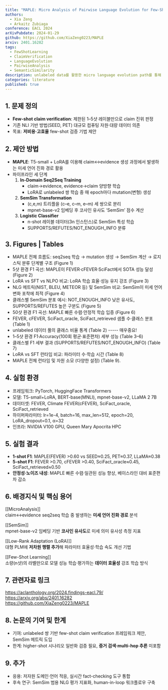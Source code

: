 ```yaml
---
title: "MAPLE: Micro Analysis of Pairwise Language Evolution for Few-Shot Claim Verification"
authors:
  - Xia Zeng
  - Arkaitz Zubiaga
conference: EACL 2024
arXivPubdate: 2024-01-29
github: https://github.com/XiaZeng0223/MAPLE
arxiv: 2401.16282
tags:
  - FewShotLearning
  - ClaimVerification
  - LanguageEvolution
  - PairwiseAnalysis
  - SemanticSimilarity
description: unlabeled data를 활용한 micro language evolution path를 통해 few-shot 환경에서 주장 검증 성능을 향상시키는 혁신적 접근법
categories: literature
published: true
---
```


## 1. 문제 정의
- **Few-shot claim verification**: 제한된 1–5샷 레이블만으로 claim 진위 판정  
- 기존 NLI 기반 방법(SEED, PET) 대규모 컴퓨팅 자원·대량 데이터 의존  
- 목표: **저비용·고효율** few-shot 검증 기법 제안

## 2. 제안 방법
- **MAPLE**: T5-small + LoRA를 이용해 claim↔evidence 생성 과정에서 발생하는 미세 언어 진화 경로 활용  
- 파이프라인 세 단계  
  1. **In-Domain Seq2Seq Training**  
     - claim→evidence, evidence→claim 양방향 학습  
     - LoRA로 unlabeled 쌍 학습 중 매 epoch마다 mutation(변형) 생성  
  2. **SemSim Transformation**  
     - (c,e,m) 트리플을 (c–e, c–m, e–m) 세 쌍으로 분리  
     - mpnet-base-v2 임베딩 후 코사인 유사도 ‘SemSim’ 점수 계산  
  3. **Logistic Classifier**  
     - n-shot 레이블 데이터(3n 인스턴스)로 SemSim 특성 학습  
     - SUPPORTS/REFUTES/NOT_ENOUGH_INFO 분류  

## 3. Figures | Tables
- MAPLE 전체 흐름도: seq2seq 학습 → mutation 생성 → SemSim 계산 → 로지스틱 분류 단계별 구조 (Figure 1)
- 5샷 환경 F1 곡선: MAPLE이 FEVER·cFEVER·SciFact에서 SOTA 성능 달성 (Figure 2)
- LoRA vs SFT vs NLPO 비교: LoRA 학습 효율·성능 유지 강조 (Figure 3)
- NLG 메트릭(NIST, BLEU, METEOR 등) 및 SemSim 비교: SemSim이 미세 언어 변화 포착에 최적 (Figure 4)
- 클래스별 SemSim 분포 예시: NOT_ENOUGH_INFO 낮은 유사도, SUPPORTS/REFUTES 높은 구분도 (Figure 5)
- 50샷 환경 F1 곡선: MAPLE 빠른 수렴·안정적 학습 입증 (Figure 6)
- FEVER, cFEVER, SciFact_oracle, SciFact_retrieved 샘플 수·클래스 분포 (Table 1)
- unlabeled 데이터 풀의 클래스 비율 통계 (Table 2) ----- 매우중요!
- 1–5샷 환경 F1·Accuracy(100회 평균·표준편차) 세부 성능 (Table 3–6)
- 클래스별 F1 세부 결과 (SUPPORTS/REFUTES/NOT_ENOUGH_INFO) (Table 7)
- LoRA vs SFT 런타임 비교: 파라미터 수·학습 시간 (Table 8)
- MAPLE 전체 런타임 및 자원 소모 (다양한 설정) (Table 9).


## 4. 실험 환경
- 프레임워크: PyTorch, HuggingFace Transformers  
- 모델: T5-small+LoRA, BERT-base(MNLI), mpnet-base-v2, LLaMA 2 7B  
- 데이터셋: FEVER, Climate FEVER(cFEVER), SciFact_oracle, SciFact_retrieved  
- 하이퍼파라미터: lr=1e-4, batch=16, max_len=512, epoch=20, LoRA_dropout=0.1, α=32  
- 인프라: NVIDIA V100 GPU, Queen Mary Apocrita HPC

## 5. 실험 결과
- **1-shot F1**: MAPLE(FEVER) >0.60 vs SEED≈0.25, PET≈0.37, LLaMA≈0.38  
- **5-shot F1**: FEVER >0.70, cFEVER >0.40, SciFact_oracle≈0.45, SciFact_retrieved≈0.50  
- **안정성·노이즈 내성**: MAPLE 빠른 수렴·일관된 성능 향상, 베이스라인 대비 표준편차 감소  

## 6. 배경지식 및 핵심 용어
[[MicroAnalysis]]  
claim↔evidence seq2seq 학습 중 발생하는 **미세 언어 진화 경로** 분석  

[[SemSim]]  
mpnet-base-v2 임베딩 기반 **코사인 유사도**로 미세 의미 유사성 측정 지표  

[[Low-Rank Adaptation (LoRA)]]  
대형 PLM에 **저차원 행렬 추가**해 파라미터 효율성·학습 속도 개선 기법  

[[Few-Shot Learning]]  
소량(n샷)의 라벨만으로 모델 성능 학습·평가하는 **데이터 효율성** 강조 학습 방식  

## 7. 관련자료 링크
https://aclanthology.org/2024.findings-eacl.79/  
https://arxiv.org/abs/2401.16282  
https://github.com/XiaZeng0223/MAPLE  

## 8. 논문의 기여 및 한계
- 기여: unlabeled 쌍 기반 few-shot claim verification 프레임워크 제안, SemSim 메트릭 도입  
- 한계: higher-shot 시나리오 일반화 검증 필요, **증거 검색·multi-hop 추론** 미포함  

## 9. 추가
- 응용: 저자원 도메인·언어 적응, 실시간 fact-checking 도구 통합  
- 후속 연구: SemSim 범용 NLG 평가 지표화, human-in-loop 워크플로우 구축  

